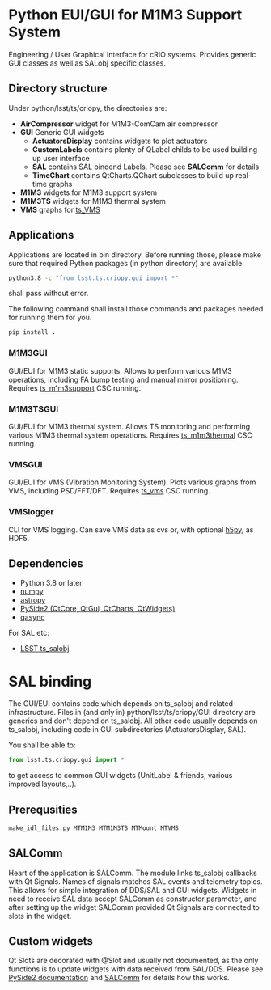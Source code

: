 # Python EUI/GUI for M1M3 Support System

Engineering / User Graphical Interface for cRIO systems. Provides generic GUI
classes as well as SALobj specific classes.

## Directory structure

Under python/lsst/ts/criopy, the directories are:

* __AirCompressor__ widget for M1M3-ComCam air compressor
* __GUI__ Generic GUI widgets
  * __ActuatorsDisplay__ contains widgets to plot actuators
  * __CustomLabels__ contains plenty of QLabel childs to be used building up user interface
  * __SAL__ contains SAL bindend Labels. Please see __SALComm__ for details
  * __TimeChart__ contains QtCharts.QChart subclasses to build up real-time graphs
* __M1M3__ widgets for M1M3 support system
* __M1M3TS__ widgets for M1M3 thermal system
* __VMS__ graphs for [ts_VMS](https://github.com/lsst-ts/ts_VMS)

## Applications

Applications are located in bin directory. Before running those, please make
sure that required Python packages (in python directory) are available:

```bash
python3.8 -c "from lsst.ts.criopy.gui import *"
```

shall pass without error.

The following command shall install those commands and packages needed for
running them for you.

```bash
pip install .
```

### M1M3GUI 

GUI/EUI for M1M3 static supports. Allows to perform various M1M3 operations,
including FA bump testing and manual mirror positioning. Requires
[ts_m1m3support](https://github.com/lsst-ts/ts_m1m3support) CSC running.

### M1M3TSGUI

GUI/EUI for M1M3 thermal system. Allows TS monitoring and performing various
M1M3 thermal system operations. Requires
[ts_m1m3thermal](https://github.com/lsst-ts/ts_m1m3thermal) CSC running.

### VMSGUI

GUI/EUI for VMS (Vibration Monitoring System). Plots various graphs from VMS,
including PSD/FFT/DFT. Requires [ts_vms](https://github.com/lsst-ts/ts_vms) CSC
running.

### VMSlogger

CLI for VMS logging. Can save VMS data as cvs or, with optional
[h5py](https://www.h5py.org/), as HDF5.

## Dependencies

* Python 3.8 or later
* [numpy](https://numpy.org)
* [astropy](https://astropy.org)
* [PySide2 (QtCore, QtGui, QtCharts, QtWidgets)](https://pypi.org/project/PySide2)
* [qasync](https://pypi.org/project/qasync/)

For SAL etc:

* [LSST ts_salobj](https://github.com/lsst-ts/ts_salobj)


# SAL binding

The GUI/EUI contains code which depends on ts\_salobj and related
infrastructure. Files in (and only in) python/lsst/ts/criopy/GUI directory are
generics and don't depend on ts\_salobj. All other code usually depends on
ts\_salobj, including code in GUI subdirectories (ActuatorsDisplay, SAL).

You shall be able to:

```python
from lsst.ts.criopy.gui import *
```

to get access to common GUI widgets (UnitLabel & friends, various improved
layouts,..).


## Prerequsities

```bash
make_idl_files.py MTM1M3 MTM1M3TS MTMount MTVMS
```

## SALComm

Heart of the application is SALComm. The module links ts_salobj callbacks with
Qt Signals. Names of signals matches SAL events and telemetry topics. This
allows for simple integration of DDS/SAL and GUI widgets. Widgets in need to
receive SAL data accept SALComm as constructor parameter, and after setting up
the widget SALComm provided Qt Signals are connected to slots in the widget.

## Custom widgets

Qt Slots are decorated with @Slot and usually not documented, as the only
functions is to update widgets with data received from SAL/DDS. Please see
[PySide2 documentation](https://wiki.qt.io/Qt_for_Python_Signals_and_Slots) and
[SALComm](tree/main/python/lsst/ts/criopy/SALComm/MetaSAL.py) for details how
this works.
